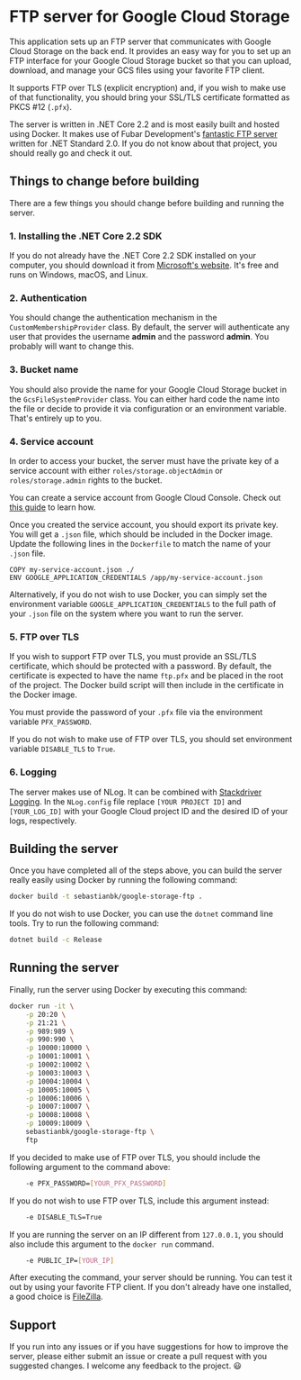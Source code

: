 # FTP server for Google Cloud Storage

This application sets up an FTP server that communicates with Google Cloud Storage on the back end.
It provides an easy way for you to set up an FTP interface for your Google Cloud Storage bucket so that you can upload, download, and manage your GCS files using your favorite FTP client.

It supports FTP over TLS (explicit encryption) and, if you wish to make use of that functionality, you should bring your SSL/TLS certificate formatted as PKCS #12 (`.pfx`).

The server is written in .NET Core 2.2 and is most easily built and hosted using Docker. It makes use of Fubar Development's [fantastic FTP server](https://github.com/FubarDevelopment/FtpServer/) written for .NET Standard 2.0. If you do not know about that project, you should really go and check it out.

## Things to change before building

There are a few things you should change before building and running the server.

### 1. Installing the .NET Core 2.2 SDK

If you do not already have the .NET Core 2.2 SDK installed on your computer, you should download it from [Microsoft's website](https://dotnet.microsoft.com/download/dotnet-core/2.2). It's free and runs on Windows, macOS, and Linux.

### 2. Authentication

You should change the authentication mechanism in the `CustomMembershipProvider` class. By default, the server will authenticate any user that provides the username __admin__ and the password __admin__. You probably will want to change this.

### 3. Bucket name

You should also provide the name for your Google Cloud Storage bucket in the `GcsFileSystemProvider` class. You can either hard code the name into the file or decide to provide it via configuration or an environment variable. That's entirely up to you.

### 4. Service account

In order to access your bucket, the server must have the private key of a service account with either `roles/storage.objectAdmin` or `roles/storage.admin` rights to the bucket.

You can create a service account from Google Cloud Console. Check out [this guide](https://cloud.google.com/iam/docs/creating-managing-service-account-keys) to learn how.

Once you created the service account, you should export its private key. You will get a `.json` file, which should be included in the Docker image. Update the following lines in the `Dockerfile` to match the name of your `.json` file.

```Docker
COPY my-service-account.json ./
ENV GOOGLE_APPLICATION_CREDENTIALS /app/my-service-account.json
```

Alternatively, if you do not wish to use Docker, you can simply set the environment variable `GOOGLE_APPLICATION_CREDENTIALS` to the full path of your `.json` file on the system where you want to run the server.

### 5. FTP over TLS

If you wish to support FTP over TLS, you must provide an SSL/TLS certificate, which should be protected with a password. By default, the certificate is expected to have the name `ftp.pfx` and be placed in the root of the project. The Docker build script will then include in the certificate in the Docker image.

You must provide the password of your `.pfx` file via the environment variable `PFX_PASSWORD`.

If you do not wish to make use of FTP over TLS, you should set environment variable `DISABLE_TLS` to `True`.

### 6. Logging

The server makes use of NLog. It can be combined with [Stackdriver Logging](https://cloud.google.com/logging/). In the `NLog.config` file replace `[YOUR PROJECT ID]` and `[YOUR_LOG_ID]` with your Google Cloud project ID and the desired ID of your logs, respectively.

## Building the server

Once you have completed all of the steps above, you can build the server really easily using Docker by running the following command:

```bash
docker build -t sebastianbk/google-storage-ftp .
```

If you do not wish to use Docker, you can use the `dotnet` command line tools. Try to run the following command:

```bash
dotnet build -c Release
```

## Running the server

Finally, run the server using Docker by executing this command:

```bash
docker run -it \
    -p 20:20 \
    -p 21:21 \
    -p 989:989 \
    -p 990:990 \
    -p 10000:10000 \
    -p 10001:10001 \
    -p 10002:10002 \
    -p 10003:10003 \
    -p 10004:10004 \
    -p 10005:10005 \
    -p 10006:10006 \
    -p 10007:10007 \
    -p 10008:10008 \
    -p 10009:10009 \
    sebastianbk/google-storage-ftp \
    ftp
```

If you decided to make use of FTP over TLS, you should include the following argument to the command above:

```bash
    -e PFX_PASSWORD=[YOUR_PFX_PASSWORD]
```

If you do not wish to use FTP over TLS, include this argument instead:

```bash
    -e DISABLE_TLS=True
```

If you are running the server on an IP different from `127.0.0.1`, you should also include this argument to the `docker run` command.

```bash
    -e PUBLIC_IP=[YOUR_IP]
```

After executing the command, your server should be running. You can test it out by using your favorite FTP client. If you don't already have one installed, a good choice is [FileZilla](https://filezilla-project.org).

## Support

If you run into any issues or if you have suggestions for how to improve the server, please either submit an issue or create a pull request with you suggested changes. I welcome any feedback to the project. :smiley: